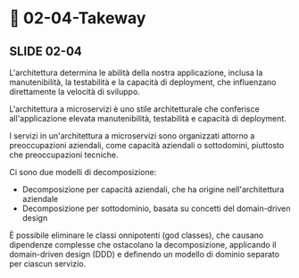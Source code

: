 # 🤝 02-04-Takeway

## SLIDE 02-04

L'architettura determina le abilità della nostra applicazione, inclusa la manutenibilità, la testabilità e la capacità di deployment, che influenzano direttamente la velocità di sviluppo.&#x20;

L'architettura a microservizi è uno stile architetturale che conferisce all'applicazione elevata manutenibilità, testabilità e capacità di deployment.&#x20;

I servizi in un'architettura a microservizi sono organizzati attorno a preoccupazioni aziendali, come capacità aziendali o sottodomini, piuttosto che preoccupazioni tecniche.&#x20;

Ci sono due modelli di decomposizione:

* Decomposizione per capacità aziendali, che ha origine nell'architettura aziendale
* Decomposizione per sottodominio, basata su concetti del domain-driven design

È possibile eliminare le classi onnipotenti (god classes), che causano dipendenze complesse che ostacolano la decomposizione, applicando il domain-driven design (DDD) e definendo un modello di dominio separato per ciascun servizio.
